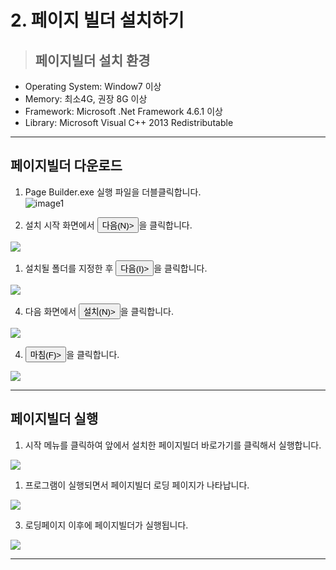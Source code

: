 
# **2. 페이지 빌더 설치하기**

> ## 페이지빌더 설치 환경

* Operating System: Window7 이상
* Memory: 최소4G, 권장 8G 이상
* Framework: Microsoft .Net Framework 4.6.1 이상
* Library: Microsoft Visual C++ 2013 Redistributable
----
 
## 페이지빌더 다운로드

1. Page Builder.exe 실행 파일을 더블클릭합니다.<br>
![image1](/figure/2-1.jpg)

1. 설치 시작 화면에서 <button name="button">다음(N)></button>을 클릭합니다.<br>
<img src='./figure/2-2.jpg'>

1. 설치될 폴더를 지정한 후  <button name="button">다음(I)></button>을 클릭합니다.<br>
<img src='./figure/2-3.jpg'>

4. 다음 화면에서 <button name="button">설치(N)></button>을 클릭합니다.<br>
<img src='./figure/2-4.jpg'>

4. <button name="button">마침(F)></button>을 클릭합니다.<br>
<img src='./figure/2-5.jpg'>


---  

## 페이지빌더 실행

1. 시작 메뉴를 클릭하여 앞에서 설치한 페이지빌더 바로가기를 클릭해서 실행합니다.<br>
<img src='./figure/1-0.jpg'> 

1. 프로그램이 실행되면서 페이지빌더 로딩 페이지가 나타납니다.<br>
<img src='./figure/2-0.jpg'>
 
3. 로딩페이지 이후에 페이지빌더가 실행됩니다.<br>
<img src='./figure/01-1.jpg'>

-------
   
